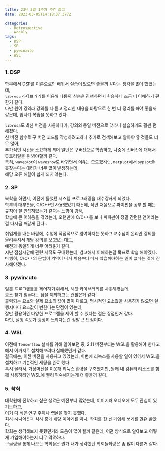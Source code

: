 ```yaml
---
title: 23년 3월 1주차 주간 회고
date: 2023-03-05T14:18:37.377Z

categories:
  - Retrospective
  - Weekly
tags:
  - DSP
  - SP
  - pywinauto
  - WSL
---
```


### 1. DSP
학부에서 DSP를 이론으로만 배워서 실습이 있으면 좋을꺼 같다는 생각을 많이 했었는데,  
`librosa` 라이브러리를 이용해 나름의 실습을 진행하면서 학습하니 조금 더 이해하기 편한거 같다.  
다만 원어 강의라 강의를 다 듣고 정리한 내용을 바탕으로 한 번 더 정리를 해야 좋을꺼 같은데, 쉽사기 복습을 못하고 있다.  


`librosa`도 최신 버전을 사용하다가, 강의와 동일 버전으로 맞추니 실습하기도 훨씬 편해졌다..  
신 버전 함수로 구 버전 코드를 작성하려고하니 추가로 검색해보고 알아야 할 것들도 너무 많아,  
추가적인 시간을 소요하게 되어 일단은 구버전으로 학습하고, 나중에 신버전에 대해서 튜토리얼을 좀 봐야할꺼 같다.  
특히, `waveplot`이 `waveshow`로 바뀌면서 이유는 모르겠지만, `matplot`에서 `pyplot`을 못찾는다는 에러가 너무 많이 발생하는데,  
해당 오류 해결이 쉽게 되지 않는다.

### 2. SP
복학을 하면서, 이전에 들었던 시스템 프로그래밍을 재수강하게 되었다.  
학부의 대부분을, C/C++만 사용했었기 때문에, 작년 처음으로 파이썬을 공부 할 때는 규칙이 잘 안잡혀있는거 같다는 느낌이 강해,  
학습에 큰 어려움을 겪었는데, 오랜만에 C/C++를 보니 파이썬이 정말 간편한 언어라는 걸 다시금 깨닫게 된다..  


취업계를 내는 바람에, 수업에 직접적으로 참여하지는 못하고 교수님이 온라인 강의를 올려주셔서 해당 강의를 보고있는대도,  
예전과 동일하게 너무 어려운거 같다.  
지난 점심시간에 관련 서적도 구매했는데, 참고해서 이해하는걸 목표로 학습 해야겠다.  
다행히, C/C++의 문법이 기억이 나서 처음부터 다시 학습해야하는 일이 없다는 것에 감사해야겠다.  

### 3. pywinauto
일분 프로그램들을 제어하기 위해서, 해당 라이브러리를 사용해봤는데,  
요소 찾기 힘들다는 점을 제외하고는 괜찮은거 같다.  
출력되는 요쇼와 실제 요소의 값이 많이 다르고, 명시적인 요소값을 사용하지 않으면 실행시마다 요소값이 변한다는 단점이 있는데,  
잘만 활용하면 다양한 프로그램을 제어 할 수 있다는 점은 장점인거 같다.  
다만, 실행 속도가 굉장히 느리다는건 정말 큰 단점이다.  

### 4. WSL
이전에 `Tensorflow` 설치를 위해 알아보던 중, 2.11 버전부터는 WSL을 활용해야 한다고 해서 어거지로 설치해보려다 실패했던거 같다.  
결국에는, 이전 버전을 사용하고 있었는데, 이번에 리눅스를 사용할 일이 있어서 WSL을 설치하고 기본적인 세팅을 완료 했다.  
혹시 몰라서, 가상머신을 이용해 리눅스 환경을 구축했지만, 원래 내 컴퓨터 리소스를 함께 사용하려면 WSL에 빨리 익숙해지는게 더 좋을꺼 같다.

### 5. 학회
대학원에 진학하고 싶은 생각은 예전부터 많았는데, 이미지와 오디오에 모두 관심이 있기도하고,  
이거 다 싶은 연구 주제나 랩실을 찾지 못했다.  
회사 시니어분과 식사 중에 해당 이야기를 하니, 학회를 한 번 가입해 보기를 권유 받았다.  
학회는 생각해보지 못했던거라 도움이 많이 될꺼 같은데, 어떤 방식으로 알아보고 어떻게 가입해야하는지 너무 막막하다.  
구글링을 통해 나오는 학회들은 뭔가 내가 생각했던 학회들이랑은 좀 많이 다른거 같다.  
